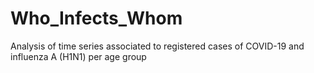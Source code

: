 # Who_Infects_Whom
 Analysis of time series associated to registered cases of COVID-19 and influenza A (H1N1) per age group
